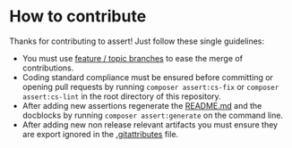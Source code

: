 # How to contribute

Thanks for contributing to assert! Just follow these single guidelines:

- You must use [feature / topic branches](https://git-scm.com/book/en/v2/Git-Branching-Branching-Workflows) to ease the merge of contributions.
- Coding standard compliance must be ensured before committing or opening pull requests by running `composer assert:cs-fix` or `composer assert:cs-lint` in the root directory of this repository.
- After adding new assertions regenerate the [README.md](README.md) and the docblocks by running `composer assert:generate` on the command line.
- After adding new non release relevant artifacts you must ensure they are export ignored in the [.gitattributes](.gitattributes) file.
